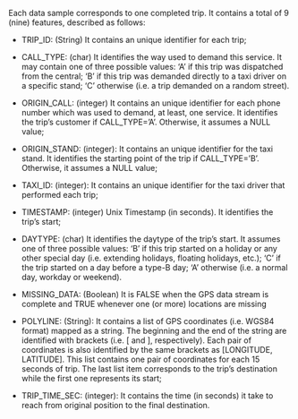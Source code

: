 Each data sample corresponds to one completed trip. It contains a total of
9 (nine) features, described as follows:

- TRIP_ID: (String) It contains an unique identifier for each trip;

- CALL_TYPE: (char) It identifies the way used to demand this service. It may contain one of three possible values:
    ‘A’ if this trip was dispatched from the central;
    ‘B’ if this trip was demanded directly to a taxi driver on a specific stand;
    ‘C’ otherwise (i.e. a trip demanded on a random street).

- ORIGIN_CALL: (integer) It contains an unique identifier for each phone number which was used to demand, at least, one service. It identifies the trip’s customer if CALL_TYPE=’A’. Otherwise, it assumes a NULL value;

- ORIGIN_STAND: (integer): It contains an unique identifier for the taxi stand. It identifies the starting point of the trip if CALL_TYPE=’B’. Otherwise, it assumes a NULL value;

- TAXI_ID: (integer): It contains an unique identifier for the taxi driver that performed each trip;

- TIMESTAMP: (integer) Unix Timestamp (in seconds). It identifies the trip’s start;

- DAYTYPE: (char) It identifies the daytype of the trip’s start. It assumes one of three possible values:
    ‘B’ if this trip started on a holiday or any other special day (i.e. extending holidays, floating holidays, etc.);
    ‘C’ if the trip started on a day before a type-B day;
    ‘A’ otherwise (i.e. a normal day, workday or weekend).

- MISSING_DATA: (Boolean) It is FALSE when the GPS data stream is complete and TRUE whenever one (or more) locations are missing

- POLYLINE: (String): It contains a list of GPS coordinates (i.e. WGS84 format) mapped as a string. The beginning and the end of the string are identified with brackets (i.e. [ and ], respectively). Each pair of coordinates is also identified by the same brackets as [LONGITUDE, LATITUDE]. This list contains one pair of coordinates for each 15 seconds of trip. The last list item corresponds to the trip’s destination while the first one represents its start;

- TRIP_TIME_SEC: (integer): It contains the time (in seconds) it take to reach from original position to the final destination.

